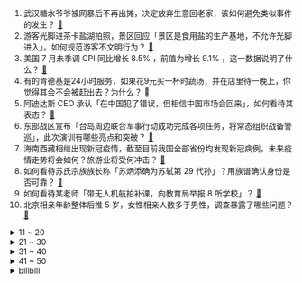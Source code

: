 1. 武汉糖水爷爷被网暴后不再出摊，决定放弃生意回老家，该如何避免类似事件的发生？ [:link:](https://www.zhihu.com/question/547660649)
2. 游客光脚进茶卡盐湖拍照，景区回应「景区是食用盐的生产基地，不允许光脚进入」。如何规范游客不文明行为？ [:link:](https://www.zhihu.com/question/547808844)
3. 美国 7 月未季调 CPI 同比增长 8.5% ，前值为增长 9.1% ，这一数据说明了什么？ [:link:](https://www.zhihu.com/question/547850011)
4. 有的肯德基是24小时服务，如果花9元买一杯时蔬汤，并在店里待一晚上，你觉得其会不会被赶出去？为什么？ [:link:](https://www.zhihu.com/question/345615910)
5. 阿迪达斯 CEO 承认「在中国犯了错误，但相信中国市场会回来」，如何看待其表态？ [:link:](https://www.zhihu.com/question/547831980)
6. 东部战区宣布「台岛周边联合军事行动成功完成各项任务，将常态组织战备警巡」，此次演训有哪些亮点和突破？ [:link:](https://www.zhihu.com/question/547819543)
7. 海南西藏相继出现新冠疫情，截至目前我国全部省份均发现新冠病例，未来疫情走势将会如何？旅游业将受何冲击？ [:link:](https://www.zhihu.com/question/547456089)
8. 如何看待苏氏宗族族长称「苏炳添确为苏轼第 29 代孙」？用族谱确认身份是否可靠？ [:link:](https://www.zhihu.com/question/547855971)
9. 如何看待某老师「带无人机航拍补课，向教育局举报 8 所学校」？ [:link:](https://www.zhihu.com/question/547854209)
10. 北京相亲年龄整体后推 5 岁，女性相亲人数多于男性，调查暴露了哪些问题？ [:link:](https://www.zhihu.com/question/546903853)
<details>
<summary>11 ~ 20</summary>

11. 台军方称 10 日发现 36 架次解放军军机和 10 艘次军舰巡台，有哪些信息值得关注？ [:link:](https://www.zhihu.com/question/547857307)
12. 男子睡觉突感有异物，惊醒后发现空调在「吐」冰，空调「吐」冰的原因是什么？从科学的角度如何解读？ [:link:](https://www.zhihu.com/question/546903901)
13. 国家卫健委表示将进一步提高信息共享实效，优化完善健康码互认管理，具有哪些积极意义？ [:link:](https://www.zhihu.com/question/547812534)
14. 如何看待「月入3万却热衷于攒积分兑换」的消费方式，当代年轻人的消费理念发生了哪些变化？ [:link:](https://www.zhihu.com/question/547783734)
15. 专家称「中国的人均居住面积没日本多，我们的住房还不够」，如何评价这一观点？当前我国居民的住房现状如何？ [:link:](https://www.zhihu.com/question/547816178)
16. 名创优品被爆签约仪式曾挂日本国旗，这对这家企业意味着什么？ [:link:](https://www.zhihu.com/question/547841133)
17. 为什么触控屏使用起来并不安全，但厂家却一味的追求把机械按钮变成大屏幕？ [:link:](https://www.zhihu.com/question/531452322)
18. 台媒报道称国民党副主席夏立言 10 日将率团访问大陆，此行有何计划？台陆委会阻挠出行，具体情况如何？ [:link:](https://www.zhihu.com/question/547782345)
19. 两女子为逃离家暴，在「未离婚」的情况下离家出逃，多年后承担「重婚」刑责，该事件反映出哪些问题？ [:link:](https://www.zhihu.com/question/547786740)
20. 外交部回应拜登签署《芯片和科学法案》，「美国搞限制脱钩只会损人害己」，释放了哪些信号？ [:link:](https://www.zhihu.com/question/547814989)
</details>
<details>
<summary>21 ~ 30</summary>

21. 名创优品回应「店内不许放中文歌曲」，部分门店店员表示确有规定，也有门店表示没有要求，为何会设置此规定？ [:link:](https://www.zhihu.com/question/547805227)
22. 我家里穷的支付不起我的学费和生活费，我的成绩也只能上大专还有必要去读书吗? [:link:](https://www.zhihu.com/question/547009506)
23. 如何看待山东临沭开展全市全员「核酸检测『大比武』」，将随机抽取 1 个社区和 1 个村庄设为中风险区？ [:link:](https://www.zhihu.com/question/547773152)
24. 深圳大厂年薪60万，和选调生月薪4000选哪一个? [:link:](https://www.zhihu.com/question/506044017)
25. 为何全世界只有中国人把既能用又能演的传统武术变成了不能用只能演的传统武术？ [:link:](https://www.zhihu.com/question/547589700)
26. 人如何克服自己的懒散习性？ [:link:](https://www.zhihu.com/question/266429882)
27. 2022年是否热得不正常？ [:link:](https://www.zhihu.com/question/547279206)
28. 你为什么不愿意和父母旅游? [:link:](https://www.zhihu.com/question/293045632)
29. 谢晖表示足球在中国是比较弱的项目，过多的坚持可能走向死胡同，你认为中国足球最大问题在于什么？ [:link:](https://www.zhihu.com/question/547699771)
30. 巅峰的羽毛球四大天王，谌龙和桃田贤斗对上如今的安赛龙，胜算几成？ [:link:](https://www.zhihu.com/question/541374030)
</details>
<details>
<summary>31 ~ 40</summary>

31. 孩子 4 岁半了，意识到自己之前的教育方式有问题，现在改正还来得及吗? [:link:](https://www.zhihu.com/question/540645784)
32. 《千与千寻》中千寻为什么能一口咬定爸妈不在众猪当中？ [:link:](https://www.zhihu.com/question/494330163)
33. 韩国首都圈遭 80 年来最大降雨，已致 11 人死亡，2 名中国公民不幸遇难，目前情况如何？ [:link:](https://www.zhihu.com/question/547647281)
34. 如何看待巴菲特巨亏 3000 亿，最新重仓 3700 亿能源巨头？透露出什么信号？ [:link:](https://www.zhihu.com/question/547362364)
35. 筋膜枪属于智商税产品吗？ [:link:](https://www.zhihu.com/question/380935907)
36. 如何评价小米Redmi K50至尊版？ [:link:](https://www.zhihu.com/question/547142589)
37. Unity 宣布成立「Unity中国」合资企业，对游戏行业有哪些影响？ [:link:](https://www.zhihu.com/question/547720778)
38. 旺仔牛奶这家公司有什么有趣地方吗？ [:link:](https://www.zhihu.com/question/367847608)
39. 如何看待「无项目不博导、无经费不招生」的说法？博导招生「为钱所困」背后的原因有哪些？ [:link:](https://www.zhihu.com/question/547762476)
40. 国防部回应「台媒报道解放军演训可能只是个开端」，称「台湾当局必须做出正确选择」，这意味着什么？ [:link:](https://www.zhihu.com/question/547827219)
</details>
<details>
<summary>41 ~ 50</summary>

41. 如果暗恋不告白会成为遗憾吗? [:link:](https://www.zhihu.com/question/542347182)
42. 如何看待软银大幅减持阿里巴巴，套现 340 亿美元，持股比例降至 14.6%？会带来哪些影响？ [:link:](https://www.zhihu.com/question/547838949)
43. 我国成功发射吉林一号高分 03D09 星等十六颗卫星，具有哪些积极意义？或对生活带来哪些改变? [:link:](https://www.zhihu.com/question/547793769)
44. 计算机考研究竟有多难呢？ [:link:](https://www.zhihu.com/question/446833790)
45. 欧洲最大核电站接连遭袭，乌警告「若发生灾难性事故，后果或比切尔诺贝利事故严重 9 倍」，具体情况如何？ [:link:](https://www.zhihu.com/question/547808617)
46. 成年后，你是怎么看待父母有些过激的行为的？ [:link:](https://www.zhihu.com/question/526147193)
47. 如何评价时代少年团的新歌《侠》？ [:link:](https://www.zhihu.com/question/547468996)
48. 夏天的时候去野外露营，要提前做好哪些规划？ [:link:](https://www.zhihu.com/question/537105717)
49. 国家医保局通报广州白云山天心制药等 3 家企业虚增原料药价格、虚抬药价套取资金有关情况，具体情况如何？ [:link:](https://www.zhihu.com/question/547684707)
50. 高考失利这件事，多年后的你真的能笑忘吗？ [:link:](https://www.zhihu.com/question/546335731)
</details><details>
<summary>bilibili</summary>

1. 你这背景确实是假的 [:link:](//www.bilibili.com/video/BV1nG4y1Y7rN)
2. 我玩MC玩自闭了…… [:link:](//www.bilibili.com/video/BV1gt4y1g758)
3. 我叫柯蓝，是附近有名的名蒸蛋（2） [:link:](//www.bilibili.com/video/BV1Me4y1Q711)
4. 《伪装者》 [:link:](//www.bilibili.com/video/BV1dF411c7sC)
5. 下冰雹了，该回家了，从草原要回到沙漠边缘啦。 [:link:](//www.bilibili.com/video/BV19T411w7AC)
6. 听说你们想看我落水？对不起！让你们失望了！ [:link:](//www.bilibili.com/video/BV1RY4y1w7A9)
7. G.E.M.邓紫棋《GLORIA》官方MV | 第一章 | 启示录REVELATION [:link:](//www.bilibili.com/video/BV1kd4y1N7sb)
8. 100斤vs200斤，交换饮食一周，会发生什么变化？？ [:link:](//www.bilibili.com/video/BV1ZB4y1r79G)
9. 小潮team辩论赛 [:link:](//www.bilibili.com/video/BV1nd4y1m7FH)
10. 帅小伙自制红油火锅底料，没想到火锅底料这么难做！ [:link:](//www.bilibili.com/video/BV18a411o7Bf)
<details>
<summary>11 ~ 20</summary>

11. 【原神手书】✦侦探们的夏日绮想曲✦~「蓝宝石」失踪之谜~ || 四风少年 [:link:](//www.bilibili.com/video/BV1nY4y1A78d)
12. 连环整蛊｜假装整蛊男友一整天，让他处于十级警惕… [:link:](//www.bilibili.com/video/BV1xN4y157ym)
13. 现实中真的存在宵宫这样的女孩吗 [:link:](//www.bilibili.com/video/BV11B4y1t7gT)
14. 【特效向】只澜 传承之章 [:link:](//www.bilibili.com/video/BV1At4y1g7ZM)
15. 【时代少年团】《侠》MV [:link:](//www.bilibili.com/video/BV15B4y1k7iM)
16. 空气炸锅版《芝士烤牛奶》来了！ [:link:](//www.bilibili.com/video/BV1uW4y1Y7aP)
17. 建议收藏！这些学生党最应该学会的硬技能，一个视频教会你：设计、剪辑、办公软件 [:link:](//www.bilibili.com/video/BV15B4y167Ds)
18. 打开前请先降低音量哦！！ [:link:](//www.bilibili.com/video/BV1cB4y167B8)
19. 6岁男孩为救妹妹，徒手与恶犬搏斗，被复联成员盛赞为真正的英雄 [:link:](//www.bilibili.com/video/BV1JB4y1k7aH)
20. 面试之前一定要知道事，学会让你少走十年弯路 [:link:](//www.bilibili.com/video/BV1kN4y157TX)
</details>
<details>
<summary>21 ~ 30</summary>

21. 【鬼畜电影】熊出没之熊心归去（79分钟完整版） [:link:](//www.bilibili.com/video/BV1MT411L7fi)
22. 不魔改，不抄袭，不加爱情，就不会拍剧？ [:link:](//www.bilibili.com/video/BV1oU4y1k7dX)
23. 结 婚 且 开 团 [:link:](//www.bilibili.com/video/BV1Ae4y1Q74S)
24. 此作品献给纯路人 [:link:](//www.bilibili.com/video/BV1YU4y1e7Jw)
25. 这件事好像不是很离谱。。 [:link:](//www.bilibili.com/video/BV1HG41187Nt)
26. 钢材缩水实锤！东风本田CR-V对撞雪佛兰探界者 [:link:](//www.bilibili.com/video/BV1hU4y1e7BD)
27. “就剩一瓶了” [:link:](//www.bilibili.com/video/BV1vg411y776)
28. 比世界上最辣泡面还要辣一倍？帅小伙嘴巴都吃肿了! [:link:](//www.bilibili.com/video/BV1PT411L75j)
29. 为什么街边的「盖浇饭小店」，越来越少了？ [:link:](//www.bilibili.com/video/BV1BB4y1t7JU)
30. 外卖员:我不允许任何一位顾客挨了饿！ [:link:](//www.bilibili.com/video/BV1ut4y1G7AD)
</details>
<details>
<summary>31 ~ 40</summary>

31. 【原神外传】：用时100天就做出这么个东西？ [:link:](//www.bilibili.com/video/BV19t4y137Wi)
32. 带女友去浙江见我爸，我爸的工作让她大吃一惊！ [:link:](//www.bilibili.com/video/BV1wB4y167bE)
33. 这螃蟹壳都被煮红了怎么还能秒人啊！！！ [:link:](//www.bilibili.com/video/BV17a411P7bS)
34. 『等不来花开』我要的不多，1个赞可以吗？【兰音翻唱】 [:link:](//www.bilibili.com/video/BV1GN4y157dt)
35. 简易夏日泳池别墅 [:link:](//www.bilibili.com/video/BV1eS4y147Up)
36. 纽约最贵自助餐！！小伙直飞4000公里，能吃回本吗？ [:link:](//www.bilibili.com/video/BV16W4y1a7u2)
37. 复原古代火折子技艺，一吹即燃；古人就是用它来保存火种，好比现在的打火机 [:link:](//www.bilibili.com/video/BV1ua411P7qL)
38. 《你 很 拽 啊？》 [:link:](//www.bilibili.com/video/BV1aG41187D6)
39. 据说是加菲猫最爱的食物？「肉酱千层面」 [:link:](//www.bilibili.com/video/BV1Dd4y1T7mQ)
40. 揭秘成本214卖糯米丸子赚多少 [:link:](//www.bilibili.com/video/BV1Gd4y1m7Xi)
</details>
<details>
<summary>41 ~ 50</summary>

41. 当医生看到我的历史记录….. [:link:](//www.bilibili.com/video/BV14T411L7oV)
42. 解开多年疑惑！颠覆认知的视错觉，是如何骗过你的眼睛？ [:link:](//www.bilibili.com/video/BV1aa411o76R)
43. 其实在房顶过夜也蛮好的，就是蚊子有点多。 [:link:](//www.bilibili.com/video/BV1QG4y1v78m)
44. 大龄单身青年骑行拍短视频，十一个月涨粉90万，今天聊聊一路走来的经历 [:link:](//www.bilibili.com/video/BV1SB4y1z73G)
45. 老师对家长说的话（和她的真实想法 [:link:](//www.bilibili.com/video/BV14a411P7Gb)
46. 婚礼办成漫展是什么体验？ [:link:](//www.bilibili.com/video/BV1Ye4y1D76J)
47. 字符的极限操作，用1000000个id画画 [:link:](//www.bilibili.com/video/BV1rG411b7oE)
48. 我请大虾吃大虾！ [:link:](//www.bilibili.com/video/BV1ZU4y1Y7UM)
49. 你担心的未来 压根就未来... [:link:](//www.bilibili.com/video/BV1bd4y1m7bP)
50. 这只牛最近爱吃辣 把自己装备辣掉了 [:link:](//www.bilibili.com/video/BV1JB4y167Lv)
</details>
<details>
<summary>51 ~ 60</summary>

51. 现在的高中生VS曾经的高中生VS多年前的高中生 [:link:](//www.bilibili.com/video/BV1yd4y1N7sJ)
52. 天津人不会说相声打的不让上车！ [:link:](//www.bilibili.com/video/BV1yY4y1P7sP)
53. 当我在英国老公面前一本正经撒谎 [:link:](//www.bilibili.com/video/BV1oB4y1z77H)
54. 【原神】⚡ 盒 哈 二 将 ⚡ [:link:](//www.bilibili.com/video/BV1va411K7P7)
55. 动 捕 鬼 才 [:link:](//www.bilibili.com/video/BV14F411A7NQ)
56. 练妆练的星星妆（纯享版） [:link:](//www.bilibili.com/video/BV1uY4y1A7py)
57. 【特效向】三 英 大 战 邢 道 荣 [:link:](//www.bilibili.com/video/BV1wt4y1g7vL)
58. 我，因果律武器 [:link:](//www.bilibili.com/video/BV1T14y1b7db)
59. 她说怪话一直可以的 [:link:](//www.bilibili.com/video/BV1rT411L75H)
60. 1分钟学会你手机用澪玩Java版，可玩服务器和MOD [:link:](//www.bilibili.com/video/BV1nN4y157U6)
</details>
<details>
<summary>61 ~ 70</summary>

61. 好Q弹！这套笔看起来很好吃！ [:link:](//www.bilibili.com/video/BV1ct4y1G7fz)
62. 咱也有牌子啦！ [:link:](//www.bilibili.com/video/BV1pS4y1s76F)
63. 【绝区零手书】狐狸小姐！你带我走吧~ [:link:](//www.bilibili.com/video/BV1LG41187we)
64. 深夜小作文，看完破你防 [:link:](//www.bilibili.com/video/BV1dg411C7Dv)
65. 为什么会有人用这种奇葩方式吃饭呀！？ [:link:](//www.bilibili.com/video/BV1wW4y1Y7Qj)
66. 过个简单生日，炒面里头加俩鸡蛋，这算不算荤菜 [:link:](//www.bilibili.com/video/BV1aa411K7ur)
67. 逛宠物市场遇到一只被遗弃的矮脚猫，是你会怎么做？ [:link:](//www.bilibili.com/video/BV1Hd4y1N7hF)
68. 暑假开空调时的尴尬 [:link:](//www.bilibili.com/video/BV1it4y1G7ZU)
69. 【曹言曹语】一年赚上亿外汇，就靠三块钱的风油精 [:link:](//www.bilibili.com/video/BV17d4y1N71t)
70. 小学生迷惑行为大赏，我看不懂，但我大受震撼！ [:link:](//www.bilibili.com/video/BV1CG4y1v71F)
</details>
<details>
<summary>71 ~ 80</summary>

71. 快乐合成器 [:link:](//www.bilibili.com/video/BV1mG411b7cy)
72. 小球动画演奏宫崎骏动画《千与千寻》插曲 [:link:](//www.bilibili.com/video/BV1QG4y1v78Y)
73. 这 些 动 漫 名 场 面 太 假 了！ [:link:](//www.bilibili.com/video/BV1Gt4y1G7Ux)
74. 出生的第二天：明仔：我不知道明天会如何，只能尽力而为，现在闭上眼都能听到它们哇哇叫 [:link:](//www.bilibili.com/video/BV1qG4118712)
75. 咱家王新国把子肉  厨子探店¥64 [:link:](//www.bilibili.com/video/BV1iS4y147oV)
76. ”凶 手 不 止 一 个“ [:link:](//www.bilibili.com/video/BV1eG4y1v7Ky)
77. 《骑 虎 难 下》 [:link:](//www.bilibili.com/video/BV1kB4y1z7vX)
78. 油管上百亿播放！你们女孩子真的会穿这样的高跟鞋么？ [:link:](//www.bilibili.com/video/BV1zv4y1F7V6)
79. 大爆笑!东北人挑战和爆火爱豆24h只说粤语!没想到明星最后竟然...？ [:link:](//www.bilibili.com/video/BV1ca411P7ae)
80. 【医学博士】说梦话的人脑子里在做梦吗？I 真的有梦游存在吗？ [:link:](//www.bilibili.com/video/BV1bG41187Xz)
</details>
<details>
<summary>81 ~ 90</summary>

81. 14年前的今天，热情点燃了整个世界-《北京欢迎你》 [:link:](//www.bilibili.com/video/BV1kS4y147tx)
82. 趁孩子熟睡，偷偷把他搬到野外，他一觉醒来居然！！ [:link:](//www.bilibili.com/video/BV1DT411w7Uq)
83. 我和爱豆在签售会谈恋爱 [:link:](//www.bilibili.com/video/BV12G411878K)
84. 一开始我以为他是作家，最后我发现，他是真正的“作家”！生活的诗人！ [:link:](//www.bilibili.com/video/BV1eN4y157J1)
85. 当我用我妈的方式跟我爸说话 [:link:](//www.bilibili.com/video/BV1aG41187Ny)
86. 缘分太神奇了！我做梦都没想到，我竟然嫁给了相差11岁的童年偶像，更不敢相信的是，我们已经俩娃了😂 [:link:](//www.bilibili.com/video/BV1cg411y7EE)
87. 我新买的车啊！但是是矿车 [:link:](//www.bilibili.com/video/BV1mY4y1w7Hs)
88. 当你能够在游戏里向银行「贷款物品」!!？ [:link:](//www.bilibili.com/video/BV17g411k794)
89. 什么是最好的朋友？他说… [:link:](//www.bilibili.com/video/BV1XN4y1V7gZ)
90. 让我听听法院在审谁的案子？哦 是我 [:link:](//www.bilibili.com/video/BV1AB4y167TB)
</details>
<details>
<summary>91 ~ 100</summary>

91. 橘子：就你叫暗信呀，你挺猖狂啊 [:link:](//www.bilibili.com/video/BV1KV4y147aU)
92. 哔哩哔哩向前冲 之勇士发廊队！！！ [:link:](//www.bilibili.com/video/BV1CB4y147pP)
93. 自律的方块人儿 [:link:](//www.bilibili.com/video/BV1kV4y1x7xk)
94. 这两口子怎么老玩的这么变态啊？ [:link:](//www.bilibili.com/video/BV1kt4y137QV)
95. 我有一曲，请诸位蹦迪 [:link:](//www.bilibili.com/video/BV1MB4y1k783)
96. 李白：你这蜀道太假了！超级蜀道，如何改变四川？【星球4K】《超级风景 超级工程》S02E04 [:link:](//www.bilibili.com/video/BV1yT411L7dZ)
97. 整活！花一万块让女友闭嘴24小时？趁她睡觉把她缝床上…再假装用油漆喷她的奢侈品包！ [:link:](//www.bilibili.com/video/BV1AV4y147RY)
98. “谁说占领道德高地的就是正义？” [:link:](//www.bilibili.com/video/BV1Jg411k7hp)
99. 狗看了都说自己会拍电影 嘎子特工电影上映 票房仅27W [:link:](//www.bilibili.com/video/BV1rU4y1Y7S4)
100. 【水果猎人】网络热门水果鉴定13 [:link:](//www.bilibili.com/video/BV1xv4y1F7NL)
</details></details>